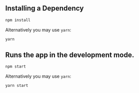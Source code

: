 ## Installing a Dependency


```sh
npm install 
```

Alternatively you may use `yarn`:

```sh
yarn 

```
## Runs the app in the development mode.

```sh
npm start 
```

Alternatively you may use `yarn`:

```sh
yarn start

```
